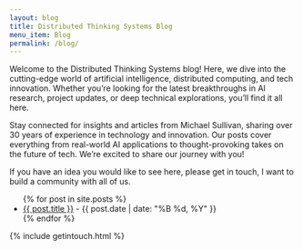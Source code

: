 ```yaml
---
layout: blog
title: Distributed Thinking Systems Blog
menu_item: Blog
permalink: /blog/
---
```


Welcome to the Distributed Thinking Systems blog! Here, we dive into the cutting-edge world of artificial intelligence, distributed computing, and tech innovation. Whether you’re looking for the latest breakthroughs in AI research, project updates, or deep technical explorations, you’ll find it all here.

Stay connected for insights and articles from Michael Sullivan, sharing over 30 years of experience in technology and innovation. Our posts cover everything from real-world AI applications to thought-provoking takes on the future of tech. We’re excited to share our journey with you!

If you have an idea you would like to see here, please get in touch, I want to build a community with all of us.

<ul>
  {% for post in site.posts %}
    <li>
      <a href="{{ post.url }}">{{ post.title }}</a> - {{ post.date | date: "%B %d, %Y" }}
    </li>
  {% endfor %}
</ul>


{% include getintouch.html %}
